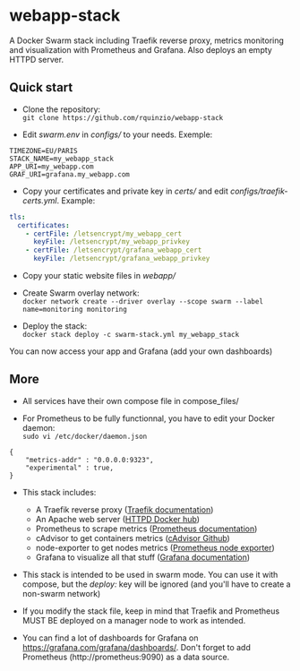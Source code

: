 # webapp-stack
A Docker Swarm stack including Traefik reverse proxy, metrics monitoring and visualization with Prometheus and Grafana. Also deploys an empty HTTPD server.

## Quick start
- Clone the repository:\
  `git clone https://github.com/rquinzio/webapp-stack`

- Edit _swarm.env_ in _configs/_ to your needs. Exemple:
```Shell
TIMEZONE=EU/PARIS
STACK_NAME=my_webapp_stack
APP_URI=my_webapp.com
GRAF_URI=grafana.my_webapp.com
```

- Copy your certificates and private key in _certs/_ and edit _configs/traefik-certs.yml_. Example:
```YAML
tls:
  certificates:
    - certFile: /letsencrypt/my_webapp_cert
      keyFile: /letsencrypt/my_webapp_privkey
    - certFile: /letsencrypt/grafana_webapp_cert
      keyFile: /letsencrypt/grafana_webapp_privkey
```
- Copy your static website files in _webapp/_

- Create Swarm overlay network:\
  `docker network create --driver overlay --scope swarm --label name=monitoring monitoring`

- Deploy the stack:\
  `docker stack deploy -c swarm-stack.yml my_webapp_stack`

You can now access your app and Grafana (add your own dashboards)

## More
- All services have their own compose file in compose_files/
  
- For Prometheus to be fully functionnal, you have to edit your Docker daemon:\
  `sudo vi /etc/docker/daemon.json`
```Shell
{
	"metrics-addr" : "0.0.0.0:9323",
	"experimental" : true,
}
```


- This stack includes:
  - A Traefik reverse proxy ([Traefik documentation](https://doc.traefik.io/traefik/))
  - An Apache web server ([HTTPD Docker hub](https://hub.docker.com/_/httpd/))
  - Prometheus to scrape metrics ([Prometheus documentation](https://prometheus.io/docs/prometheus/latest/getting_started/))
  - cAdvisor to get containers metrics ([cAdvisor Github](https://github.com/google/cadvisor))
  - node-exporter to get nodes metrics ([Prometheus node exporter](https://prometheus.io/docs/guides/node-exporter/))
  - Grafana to visualize all that stuff ([Grafana documentation](https://grafana.com/docs/grafana/latest/getting-started/))

- This stack is intended to be used in swarm mode. You can use it with compose, but the _deploy:_ key will be ignored (and you'll have to create a non-swarm network)

- If you modify the stack file, keep in mind that Traefik and Prometheus MUST BE deployed on a manager node to work as intended.

- You can find a lot of dashboards for Grafana on https://grafana.com/grafana/dashboards/. Don't forget to add Prometheus (http://prometheus:9090) as a data source.